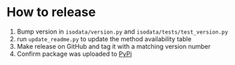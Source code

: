 # How to release

1. Bump version in `isodata/version.py` and `isodata/tests/test_version.py`
2. run `update_readme.py` to update the method availability table
3. Make release on GitHub and tag it with a matching version number
4. Confirm package was uploaded to [PyPi](https://pypi.org/project/isodata/)
